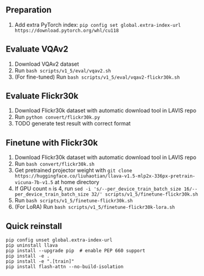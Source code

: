 ## Preparation

1. Add extra PyTorch index: `pip config set global.extra-index-url https://download.pytorch.org/whl/cu118`

## Evaluate VQAv2

1. Download VQAv2 dataset
2. Run `bash scripts/v1_5/eval/vqav2.sh`
3. (For fine-tuned) Run `bash scripts/v1_5/eval/vqav2-flickr30k.sh`

## Evaluate Flickr30k

1. Download Flickr30k dataset with automatic download tool in LAVIS repo
2. Run `python convert/flickr30k.py`
3. TODO generate test result with correct format

## Finetune with Flickr30k

1. Download Flickr30k dataset with automatic download tool in LAVIS repo
2. Run `bash convert/flickr30k.sh`
3. Get pretrained projector weight with `git clone https://huggingface.co/liuhaotian/llava-v1.5-mlp2x-336px-pretrain-vicuna-7b-v1.5` at home directory
4. If GPU count `n` is 4, run `sed -i 's/--per_device_train_batch_size 16/--per_device_train_batch_size 32/' scripts/v1_5/finetune-flickr30k.sh`
5. Run `bash scripts/v1_5/finetune-flickr30k.sh`
6. (For LoRA) Run `bash scripts/v1_5/finetune-flickr30k-lora.sh`

## Quick reinstall

```
pip config unset global.extra-index-url
pip uninstall llava
pip install --upgrade pip  # enable PEP 660 support
pip install -e .
pip install -e ".[train]"
pip install flash-attn --no-build-isolation
```
